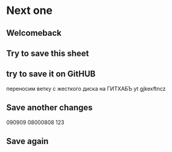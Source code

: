 # Next one
## Welcomeback
## Try to save this sheet
## try to save it on GitHUB
переносим ветку   с жесткого диска на ГИТХАБЪ
yt gjkexftncz
## Save another changes
090909
08000808
123
## Save again
